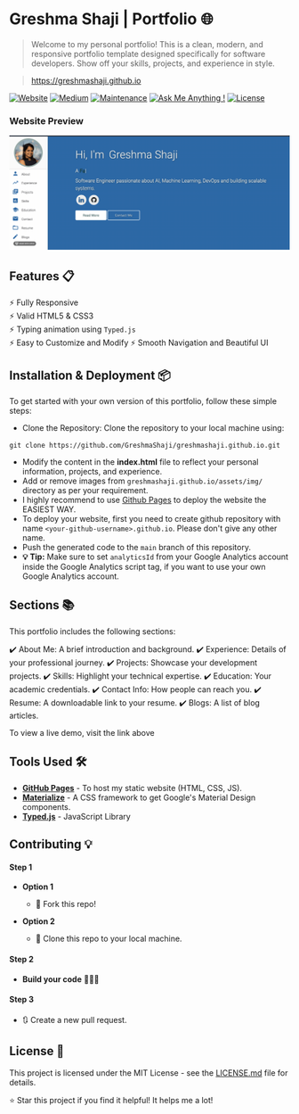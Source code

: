 # Greshma Shaji | Portfolio 🌐
> Welcome to my personal portfolio! This is a clean, modern, and responsive portfolio template designed specifically for software developers. Show off your skills, projects, and experience in style.

> https://greshmashaji.github.io

[![Website](https://img.shields.io/website?label=Portfolio&style=flat-square&url=https%3A%2F%2Fgreshmashaji.github.io)](https://greshmashaji.github.io)
[![Medium](https://img.shields.io/badge/Medium-Follow-black?style=flat-square&logo=medium)](https://medium.com/@greshmashaji)
[![Maintenance](https://img.shields.io/badge/maintained-yes-green.svg)](https://github.com/GreshmaShaji/greshmashaji.github.io/commits/main/)
[![Ask Me Anything !](https://img.shields.io/badge/ask%20me-linkedin-1abc9c.svg)](https://www.linkedin.com/in/greshma-shaji-1825941b6/)
[![License](http://img.shields.io/:license-mit-blue.svg?style=flat-square)](http://badges.mit-license.org)

### Website Preview
<p align="center"> 
  <kbd>
    <a href="https://greshmashaji.github.io" target="_blank"><img src="examples/preview.gif">
  </a>
  </kbd>
</p>

## Features 📋
⚡️ Fully Responsive\
⚡️ Valid HTML5 & CSS3\
⚡️ Typing animation using `Typed.js`\
⚡️ Easy to Customize and Modify
⚡️ Smooth Navigation and Beautiful UI

## Installation & Deployment 📦
To get started with your own version of this portfolio, follow these simple steps:
- Clone the Repository: Clone the repository to your local machine using:
```
git clone https://github.com/GreshmaShaji/greshmashaji.github.io.git
```

- Modify the content in the <b>index.html</b> file to reflect your personal information, projects, and experience.
- Add or remove images from `greshmashaji.github.io/assets/img/` directory as per your requirement.
- I highly recommend to use [Github Pages](https://create-react-app.dev/docs/deployment/#github-pages) to deploy the website the EASIEST WAY.
- To deploy your website, first you need to create github repository with name `<your-github-username>.github.io`. Please don't give any other name.
- Push the generated code to the `main` branch of this repository.
- <b>💡 Tip:</b> Make sure to set `analyticsId` from your Google Analytics account inside the Google Analytics script tag, if you want to use your own Google Analytics account.

## Sections 📚
This portfolio includes the following sections:

✔️ About Me: A brief introduction and background.
✔️ Experience: Details of your professional journey.
✔️ Projects: Showcase your development projects.
✔️ Skills: Highlight your technical expertise.
✔️ Education: Your academic credentials.
✔️ Contact Info: How people can reach you.
✔️ Resume: A downloadable link to your resume.
✔️ Blogs: A list of blog articles.

To view a live demo, visit the link above

## Tools Used 🛠️
* [<b>GitHub Pages</b>](https://create-react-app.dev/docs/deployment/#github-pages) - To host my static website (HTML, CSS, JS).
* [<b>Materialize</b>](https://materializecss.com/) - A CSS framework to get Google's Material Design components.
* [<b>Typed.js</b>](https://mattboldt.com/demos/typed-js/) - JavaScript Library

## Contributing 💡
#### Step 1

- **Option 1**
    - 🍴 Fork this repo!

- **Option 2**
    - 👯 Clone this repo to your local machine.


#### Step 2

- **Build your code** 🔨🔨🔨

#### Step 3

- 🔃 Create a new pull request.

## License 📄
This project is licensed under the MIT License - see the [LICENSE.md](./LICENSE) file for details.

⭐ Star this project if you find it helpful! It helps me a lot!
